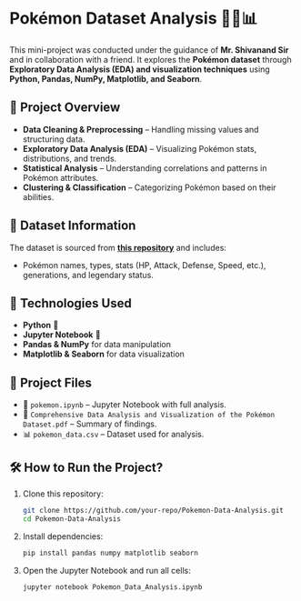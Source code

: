 # Pokémon Dataset Analysis 🧑‍💻📊  

This mini-project was conducted under the guidance of **Mr. Shivanand Sir** and in collaboration with a friend. It explores the **Pokémon dataset** through **Exploratory Data Analysis (EDA) and visualization techniques** using **Python, Pandas, NumPy, Matplotlib, and Seaborn**.  

## 📌 **Project Overview**  
- **Data Cleaning & Preprocessing** – Handling missing values and structuring data.  
- **Exploratory Data Analysis (EDA)** – Visualizing Pokémon stats, distributions, and trends.  
- **Statistical Analysis** – Understanding correlations and patterns in Pokémon attributes.  
- **Clustering & Classification** – Categorizing Pokémon based on their abilities.  

## 📂 **Dataset Information**  
The dataset is sourced from **[this repository](https://gist.github.com/armgilles/194bcff35001e7eb53a2a8b441e8b2c6)** and includes:  
- Pokémon names, types, stats (HP, Attack, Defense, Speed, etc.), generations, and legendary status.  

## 🚀 **Technologies Used**  
- **Python** 🐍  
- **Jupyter Notebook** 📓  
- **Pandas & NumPy** for data manipulation  
- **Matplotlib & Seaborn** for data visualization  

## 📂 **Project Files**  
- 📜 `pokemon.ipynb` – Jupyter Notebook with full analysis.  
- 📄 `Comprehensive Data Analysis and Visualization of the Pokémon Dataset.pdf` – Summary of findings.  
- 📊 `pokemon_data.csv` – Dataset used for analysis.  

## 🛠 **How to Run the Project?**  
1. Clone this repository:  
   ```bash
   git clone https://github.com/your-repo/Pokemon-Data-Analysis.git
   cd Pokemon-Data-Analysis
2. Install dependencies:
    ```bash
    pip install pandas numpy matplotlib seaborn
    ```
3. Open the Jupyter Notebook and run all cells:
   ```bash
   jupyter notebook Pokemon_Data_Analysis.ipynb

